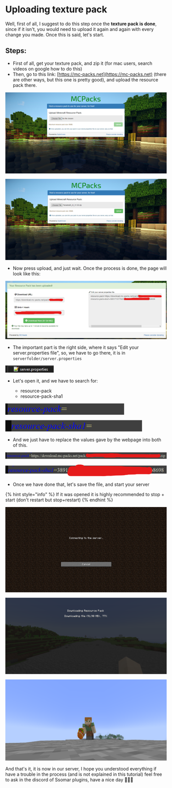 # Uploading texture pack

Well, first of all, I suggest to do this step once the **texture pack is done**, since if it isn't, you would need to upload it again and again with every change you made. Once this is said, let's start.

## Steps:

* First of all, get your texture pack, and zip it (for mac users, search videos on google how to do this)
* Then, go to this link: [https://mc-packs.net](https://mc-packs.net) (there are other ways, but this one is pretty good), and upload the resource pack there.

![Webpage](<../../../.gitbook/assets/image (229).png>)

![Uploaded file](<../../../.gitbook/assets/image (157).png>)

* Now press upload, and just wait. Once the process is done, the page will look like this:

![](<../../../.gitbook/assets/image (306).png>)

* The important part is the right side, where it says "Edit your server.properties file", so, we have to go there, it is in `serverfolder/server.properties`

![](<../../../.gitbook/assets/image (234).png>)

*   Let's open it, and we have to search for:

    * resource-pack
    * resource-pack-sha1



![](<../../../.gitbook/assets/image (274).png>)

![](<../../../.gitbook/assets/image (137).png>)

* And we just have to replace the values gave by the webpage into both of this.

![](<../../../.gitbook/assets/image (82).png>)

![](<../../../.gitbook/assets/image (335).png>)

* Once we have done that, let's save the file, and start your server

{% hint style="info" %}
If it was opened it is highly recommended to stop + start (don't restart but stop+restart)
{% endhint %}

![](<../../../.gitbook/assets/image (171).png>)

![](<../../../.gitbook/assets/image (136).png>)

![](<../../../.gitbook/assets/image (242).png>)

And that's it, it is now in our server, I hope you understood everything if have a trouble in the process (and is not explained in this tutorial) feel free to ask in the discord of Ssomar plugins, have a nice day 🥳🥳🥳
